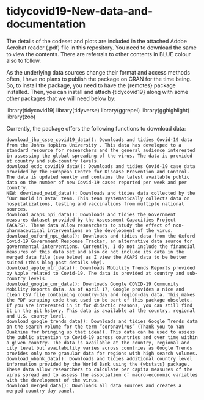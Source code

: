 # tidycovid19-New-data-and-documentation

The details of the codeset and plots are included in the attached Adobe Acrobat reader (.pdf) file in this repository. 
You need to download the same to view the contents. There are referrals to other contents in BLUE colour also to follow.

As the underlying data sources change their format and access methods often, I have no plans to publish the package on CRAN for the time being. So, to install the package, you need to have the {remotes} package installed. Then, you can install and attach {tidycovid19} along with some other packages that we will need below by:

library(tidycovid19)
library(tidyverse)
library(ggrepel)
library(gghighlight)
library(zoo)

Currently, the package offers the following functions to download data:

    download_jhu_csse_covid19_data(): Downloads and tidies Covid-19 data from the Johns Hopkins University . This data has developed to a standard resource for researchers and the general audience interested in assessing the global spreading of the virus. The data is provided at country and sub-country levels.
    download_ecdc_covid19_data(): Downloads and tidies Covid-19 case data provided by the European Centre for Disease Prevention and Control. The data is updated weekly and contains the latest available public data on the number of new Covid-19 cases reported per week and per country.
    NEW: download_owid_data(): Downloads and tidies data collected by the ‘Our World in Data’ team. This team systematically collects data on hospitalizations, testing and vaccinations from multiple national sources.
    download_acaps_npi_data(): Downloads and tidies the Government measures dataset provided by the Assessment Capacities Project (ACAPS). These data allow researchers to study the effect of non-pharmaceutical interventions on the development of the virus.
    download_oxford_npi_data(): Downloads and tidies data from the Oxford Covid-19 Government Response Tracker, an alternative data source for governmental interventions. Currently, I do not include the financial measures of this data set and also do not include its data in the merged data file (see below) as I view the ACAPS data to be better suited (this blog post details why).
    download_apple_mtr_data(): Downloads Mobility Trends Reports provided by Apple related to Covid-19. The data is provided at country and sub-country levels.
    download_google_cmr_data(): Downloads Google COVID-19 Community Mobility Reports data. As of April 17, Google provides a nice and clean CSV file containing country-day and region-day data. This makes the PDF scraping code that used to be part of this package obsolete. If you are interested in it for didactic reasons, you can still find it in the git hstory. This data is available at the country, regional and U.S. county level.
    download_google_trends_data(): Downloads and tidies Google Trends data on the search volume for the term “coronavirus” (Thank you to Yan Ouaknine for bringing up that idea!). This data can be used to assess the public attention to Covid-19 across countries and over time within a given country. The data is available at the country, regional and city level but availability varies across countries as Google Trends provides only more granular data for regions with high search volumes.
    download_wbank_data(): Downloads and tidies additional country level information provided by the World Bank using the {wbstats} package. These data allow researchers to calculate per capita measures of the virus spread and to assess the association of macro-economic variables with the development of the virus.
    download_merged_data(): Downloads all data sources and creates a merged country-day panel.


